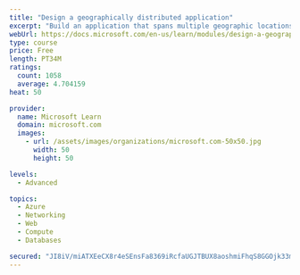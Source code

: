 ```yaml
---
title: "Design a geographically distributed application"
excerpt: "Build an application that spans multiple geographic locations for high availability and resiliency."
webUrl: https://docs.microsoft.com/en-us/learn/modules/design-a-geographically-distributed-application/
type: course
price: Free
length: PT34M
ratings:
  count: 1058
  average: 4.704159
heat: 50

provider:
  name: Microsoft Learn
  domain: microsoft.com
  images:
    - url: /assets/images/organizations/microsoft.com-50x50.jpg
      width: 50
      height: 50

levels:
  - Advanced

topics:
  - Azure
  - Networking
  - Web
  - Compute
  - Databases

secured: "JI8iV/miATXEeCX8r4eSEnsFa8369iRcfaUGJTBUX8aoshmiFhqS8GGOjk33m0QAXmpWVx7D8CyNGo8d+iafAijXEbHKAao8w70lBuyZ4Swvf+l3hL0AxDRDfWBNkMX7XMh90u1kQh3EiRkghA7n4WZy3v4bGwdNSCdc+Hcn7GSLaVnqatiuLRWKMEGu6QXwczkMylIlsBULRCCTV4oIja+TfgCoGWxHcxHP/meqHj7UrP1gHU5Hkow9ip7LLYrP/3JtnXdurEiJh5l8GhIlZfyuMLMEucpCBTh+Cind9cDSrlkhOB1CVVs+xM2l24sJvHHLRcNUwzvO5tt0LPjWbXjG/r3lzmt0uLdnn1VTxwUYPoXlX3MQIADGNVIixuGjcdVZo9HfLD/Hqph4iSSWbhlutWeRfWYaQtJj4+szU7c=;6j7v6nv3ouepKjfYCYpvDw=="
---
```


